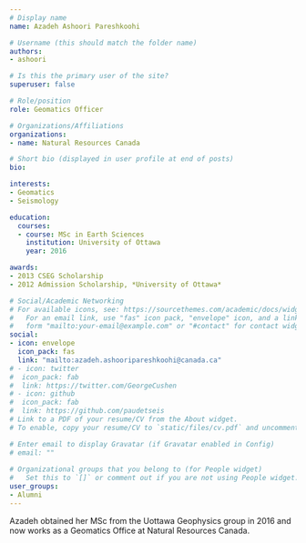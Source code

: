 ```yaml
---
# Display name
name: Azadeh Ashoori Pareshkoohi

# Username (this should match the folder name)
authors:
- ashoori

# Is this the primary user of the site?
superuser: false

# Role/position
role: Geomatics Officer

# Organizations/Affiliations
organizations:
- name: Natural Resources Canada

# Short bio (displayed in user profile at end of posts)
bio: 

interests:
- Geomatics
- Seismology

education:
  courses:
  - course: MSc in Earth Sciences
    institution: University of Ottawa
    year: 2016

awards:
- 2013 CSEG Scholarship
- 2012 Admission Scholarship, *University of Ottawa*

# Social/Academic Networking
# For available icons, see: https://sourcethemes.com/academic/docs/widgets/#icons
#   For an email link, use "fas" icon pack, "envelope" icon, and a link in the
#   form "mailto:your-email@example.com" or "#contact" for contact widget.
social:
- icon: envelope
  icon_pack: fas
  link: "mailto:azadeh.ashooripareshkoohi@canada.ca"
# - icon: twitter
#  icon_pack: fab
#  link: https://twitter.com/GeorgeCushen
# - icon: github
#  icon_pack: fab
#  link: https://github.com/paudetseis
# Link to a PDF of your resume/CV from the About widget.
# To enable, copy your resume/CV to `static/files/cv.pdf` and uncomment the lines below.  

# Enter email to display Gravatar (if Gravatar enabled in Config)
# email: ""
  
# Organizational groups that you belong to (for People widget)
#   Set this to `[]` or comment out if you are not using People widget.  
user_groups:
- Alumni
---
```


Azadeh obtained her MSc from the Uottawa Geophysics group in 2016 and now works as a Geomatics Office at Natural Resources Canada. 

